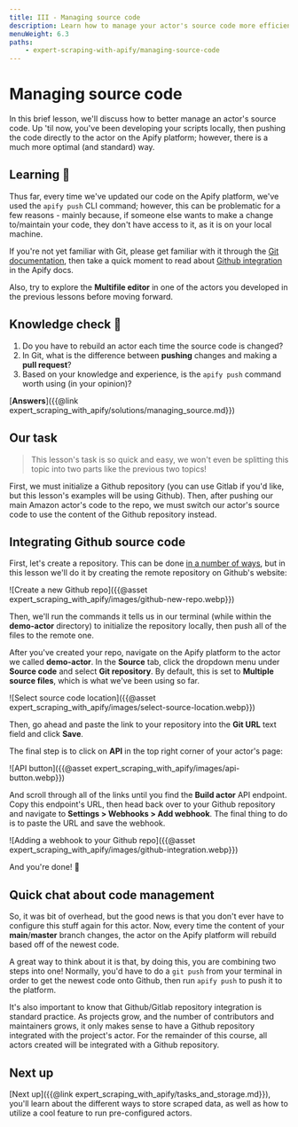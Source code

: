 ```yaml
---
title: III - Managing source code
description: Learn how to manage your actor's source code more efficiently by integrating it with a Github repository. This is the standard on the Apify platform.
menuWeight: 6.3
paths:
    - expert-scraping-with-apify/managing-source-code
---
```


# [](#managing-source-code) Managing source code

In this brief lesson, we'll discuss how to better manage an actor's source code. Up 'til now, you've been developing your scripts locally, then pushing the code directly to the actor on the Apify platform; however, there is a much more optimal (and standard) way.

## [](#learning) Learning 🧠

Thus far, every time we've updated our code on the Apify platform, we've used the `apify push` CLI command; however, this can be problematic for a few reasons - mainly because, if someone else wants to make a change to/maintain your code, they don't have access to it, as it is on your local machine.

If you're not yet familiar with Git, please get familiar with it through the [Git documentation](https://git-scm.com/docs), then take a quick moment to read about [Github integration](https://docs.apify.com/actors/development/source-code#github-integration) in the Apify docs.

Also, try to explore the **Multifile editor** in one of the actors you developed in the previous lessons before moving forward.

## [](#quiz) Knowledge check 📝

1. Do you have to rebuild an actor each time the source code is changed?
2. In Git, what is the difference between **pushing** changes and making a **pull request**?
3. Based on your knowledge and experience, is the `apify push` command worth using (in your opinion)?

[**Answers**]({{@link expert_scraping_with_apify/solutions/managing_source.md}})

## [](#our-task) Our task

> This lesson's task is so quick and easy, we won't even be splitting this topic into two parts like the previous two topics!

First, we must initialize a Github repository (you can use Gitlab if you'd like, but this lesson's examples will be using Github). Then, after pushing our main Amazon actor's code to the repo, we must switch our actor's source code to use the content of the Github repository instead.

## [](#integrating-github) Integrating Github source code

First, let's create a repository. This can be done [in a number of ways](https://kbroman.org/github_tutorial/pages/init.html), but in this lesson we'll do it by creating the remote repository on Github's website:

![Create a new Github repo]({{@asset expert_scraping_with_apify/images/github-new-repo.webp}})

Then, we'll run the commands it tells us in our terminal (while within the **demo-actor** directory) to initialize the repository locally, then push all of the files to the remote one.

After you've created your repo, navigate on the Apify platform to the actor we called **demo-actor**. In the **Source** tab, click the dropdown menu under **Source code** and select **Git repository**. By default, this is set to **Multiple source files**, which is what we've been using so far.

![Select source code location]({{@asset expert_scraping_with_apify/images/select-source-location.webp}})

Then, go ahead and paste the link to your repository into the **Git URL** text field and click **Save**.

The final step is to click on **API** in the top right corner of your actor's page:

![API button]({{@asset expert_scraping_with_apify/images/api-button.webp}})

And scroll through all of the links until you find the **Build actor** API endpoint. Copy this endpoint's URL, then head back over to your Github repository and navigate to **Settings > Webhooks > Add webhook**. The final thing to do is to paste the URL and save the webhook.

![Adding a webhook to your Github repo]({{@asset expert_scraping_with_apify/images/github-integration.webp}})

And you're done! 🎉

## [](#code-management) Quick chat about code management

So, it was bit of overhead, but the good news is that you don't ever have to configure this stuff again for this actor. Now, every time the content of your **main**/**master** branch changes, the actor on the Apify platform will rebuild based off of the newest code.

A great way to think about it is that, by doing this, you are combining two steps into one! Normally, you'd have to do a `git push` from your terminal in order to get the newest code onto Github, then run `apify push` to push it to the platform.

It's also important to know that Github/Gitlab repository integration is standard practice. As projects grow, and the number of contributors and maintainers grows, it only makes sense to have a Github repository integrated with the project's actor. For the remainder of this course, all actors created will be integrated with a Github repository.

## [](#next) Next up

[Next up]({{@link expert_scraping_with_apify/tasks_and_storage.md}}), you'll learn about the different ways to store scraped data, as well as how to utilize a cool feature to run pre-configured actors.
